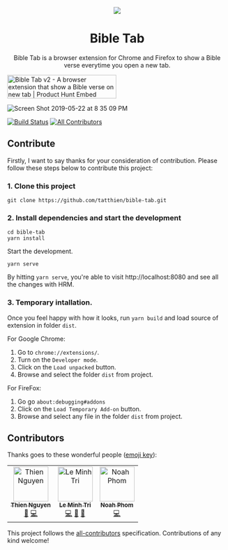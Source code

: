 <p align="center"><a href="https://chrome.google.com/webstore/detail/bible-tab/kncfgmibnbpjiebgonkmpgdoaedjkaed" target="_blank"><img src="https://raw.githubusercontent.com/tatthien/bible-tab/master/public/img/icon-128.png"></a></p>

<h1 align="center">Bible Tab</h1>

<p align="center">Bible Tab is a browser extension for Chrome and Firefox to show a Bible verse everytime you open a new tab.</p>

<a href="https://www.producthunt.com/posts/bible-tab-v2?utm_source=badge-featured&utm_medium=badge&utm_souce=badge-bible-tab-v2" target="_blank"><img src="https://api.producthunt.com/widgets/embed-image/v1/featured.svg?post_id=157558&theme=light" alt="Bible Tab v2 - A browser extension that show a Bible verse on new tab | Product Hunt Embed" style="width: 250px; height: 54px;" width="250px" height="54px" /></a>

![Screen Shot 2019-05-22 at 8 35 09 PM](https://user-images.githubusercontent.com/3280351/58178859-2d357d00-7cd1-11e9-9137-90c38efd07ff.png)

[![Build Status](https://travis-ci.org/tatthien/bible-tab.svg?branch=master)](https://travis-ci.org/tatthien/bible-tab)
[![All Contributors](https://img.shields.io/badge/all_contributors-3-orange.svg)](#contributors)

## Contribute

Firstly, I want to say thanks for your consideration of contribution. Please follow these steps below to contribute this project:

### 1. Clone this project

```shell
git clone https://github.com/tatthien/bible-tab.git
```

### 2. Install dependencies and start the development

```
cd bible-tab
yarn install
```

Start the development.

```
yarn serve
```

By hitting `yarn serve`, you're able to visit http://localhost:8080 and see all the changes with HRM.

### 3. Temporary intallation.

Once you feel happy with how it looks, run `yarn build` and load source of extension in folder `dist`.

For Google Chrome:

1. Go to `chrome://extensions/`.
2. Turn on the `Developer mode`.
3. Click on the `Load unpacked` button.
4. Browse and select the folder `dist` from project.

For FireFox:

1. Go go `about:debugging#addons`
2. Click on the `Load Temporary Add-on` button.
3. Browse and select any file in the folder `dist` from project.

## Contributors

Thanks goes to these wonderful people ([emoji key](https://allcontributors.org/docs/en/emoji-key)):

<!-- ALL-CONTRIBUTORS-LIST:START - Do not remove or modify this section -->
<!-- prettier-ignore -->
<table><tr><td align="center"><a href="http://tatthien.com"><img src="https://avatars1.githubusercontent.com/u/3280351?v=4" width="80px;" alt="Thien Nguyen"/><br /><sub><b>Thien Nguyen</b></sub></a><br /><a href="https://github.com/tatthien/bible-tab/commits?author=tatthien" title="Documentation">📖</a> <a href="https://github.com/tatthien/bible-tab/commits?author=tatthien" title="Code">💻</a></td><td align="center"><a href="https://ansidev.xyz/"><img src="https://avatars1.githubusercontent.com/u/6688235?v=4" width="80px;" alt="Le Minh Tri"/><br /><sub><b>Le Minh Tri</b></sub></a><br /><a href="https://github.com/tatthien/bible-tab/commits?author=ansidev" title="Code">💻</a> <a href="https://github.com/tatthien/bible-tab/commits?author=ansidev" title="Documentation">📖</a> <a href="https://github.com/tatthien/bible-tab/issues?q=author%3Aansidev" title="Bug reports">🐛</a></td><td align="center"><a href="https://github.com/nampdn"><img src="https://avatars3.githubusercontent.com/u/26531658?v=4" width="80px;" alt="Noah Phom"/><br /><sub><b>Noah Phom</b></sub></a><br /><a href="https://github.com/tatthien/bible-tab/commits?author=nampdn" title="Code">💻</a></td></tr></table>

<!-- ALL-CONTRIBUTORS-LIST:END -->

This project follows the [all-contributors](https://github.com/all-contributors/all-contributors) specification. Contributions of any kind welcome!
